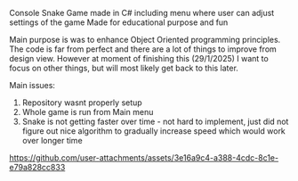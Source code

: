 
Console Snake Game made in C# including menu where user can adjust settings of the game
Made for educational purpose and fun

Main purpose is was to enhance Object Oriented programming principles.
The code is far from perfect and there are a lot of things to improve from design view. However at moment of finishing this (29/1/2025) I want to focus on other things, but will most likely get back to this later.

Main issues:
1. Repository wasnt properly setup
1. Whole game is run from Main menu
2. Snake is not getting faster over time - not hard to implement, just did not figure out nice algorithm to gradually increase speed which would work over longer time

https://github.com/user-attachments/assets/3e16a9c4-a388-4cdc-8c1e-e79a828cc833

